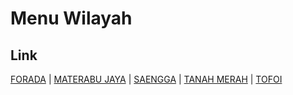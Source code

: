 # Menu Wilayah

## Link

[FORADA](https://github.com/gigit-pemilu/pemilu-2024-92-papua-barat/tree/main/pilpres/hitung-suara/sub/92-papua-barat/sub/06-teluk-bintuni/sub/14-sumuri/sub/2004-forada)
 | 
[MATERABU JAYA](https://github.com/gigit-pemilu/pemilu-2024-92-papua-barat/tree/main/pilpres/hitung-suara/sub/92-papua-barat/sub/06-teluk-bintuni/sub/14-sumuri/sub/2005-materabu-jaya)
 | 
[SAENGGA](https://github.com/gigit-pemilu/pemilu-2024-92-papua-barat/tree/main/pilpres/hitung-suara/sub/92-papua-barat/sub/06-teluk-bintuni/sub/14-sumuri/sub/2003-saengga)
 | 
[TANAH MERAH](https://github.com/gigit-pemilu/pemilu-2024-92-papua-barat/tree/main/pilpres/hitung-suara/sub/92-papua-barat/sub/06-teluk-bintuni/sub/14-sumuri/sub/2002-tanah-merah)
 | 
[TOFOI](https://github.com/gigit-pemilu/pemilu-2024-92-papua-barat/tree/main/pilpres/hitung-suara/sub/92-papua-barat/sub/06-teluk-bintuni/sub/14-sumuri/sub/2001-tofoi)

